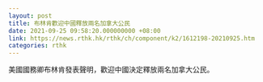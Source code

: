```yaml
---
layout: post
title: 布林肯歡迎中國釋放兩名加拿大公民
date: 2021-09-25 09:58:20.000000000 +08:00
link: https://news.rthk.hk/rthk/ch/component/k2/1612198-20210925.htm
categories: rthk
---
```


美國國務卿布林肯發表聲明，歡迎中國決定釋放兩名加拿大公民。

